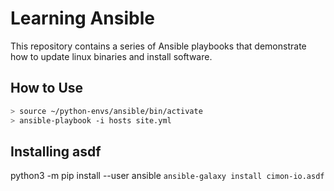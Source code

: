 # Learning Ansible

This repository contains a series of Ansible playbooks that demonstrate how to update linux binaries and install software.

## How to Use

```bash
> source ~/python-envs/ansible/bin/activate
> ansible-playbook -i hosts site.yml 
```

## Installing asdf

python3 -m pip install --user ansible
`ansible-galaxy install cimon-io.asdf`